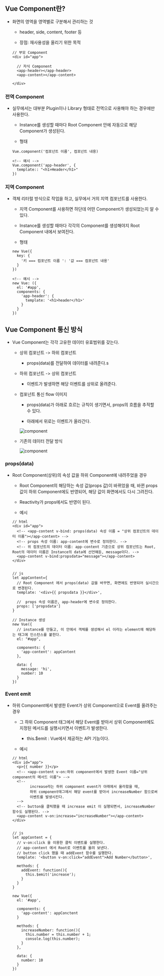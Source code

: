 ## Vue Component란?

- 화면의 영역을 영역별로 구분해서 관리하는 것

  - header, side, content, footer 등

  - 장점: 재사용성을 올리기 위한 목적 

  ```
  // 부모 Component
  <div id="app">

    // 자식 Component
    <app-header></app-header>
    <app-content></app-content>
    
  </div>
  ```

### 전역 Component

- 실무에서는 대부분 Plugin이나 Library 형태로 전역으로 사용해야 하는 경우에만 사용한다.

  - Instance를 생성할 때마다 Root Component 안에 자동으로 해당 Component가 생성된다.

  - 형태

  ```
  Vue.component('컴포넌트 이름', 컴포넌트 내용) 

  <!-- 예시 -->
  Vue.component('app-header', {
    template:: "<h1>Header</h1>"
  })
  ```

### 지역 Component

- 객체 리터럴 방식으로 작업을 하고, 실무에서 거의 지역 컴포넌트를 사용한다.

  - 지역 Component를 사용하면 하단데 어떤 Component가 생성되었는지 알 수 있다.

  - Instance를 생성할 때마다 각각의 Component를 생성해야지 Root Component 내에서 보여진다.

  - 형태

  ```
  new Vue({
    key: {
      '키 === 컴포넌트 이름 ': '값 === 컴포넌트 내용'
    }
  })

  <!-- 예시 -->
  new Vue: ({
    el: '#app',
    components: {
      'app-header': {
        template: '<h1>header</h1>'
      }
    }
  })
  ```

## Vue Component 통신 방식

- Vue Component는 각각 고유한 데이터 유효범위를 갖는다.

  - 상위 컴포넌트 -> 하위 컴포넌트

    - props(data)를 전달하여 데이터를 내려준다.s

  - 하위 컴포넌트 -> 상위 컴포넌트

    - 이벤트가 발생하면 해당 이벤트를 상위로 올려준다.

  - 컴포넌트 통신 flow 이미지

    - props(data)가 아래로 흐르는 규칙이 생기면서, props의 흐름을 추적할 수 있다.

    - 아래에서 위로는 이벤트가 올라간다.

    ![component](../image/vuecomponent.png)

  - 기존의 데이터 전달 방식

    ![component](../image/nvg.png)

### props(data)

- Root Component(상위)의 속성 값을 하위 Component에 내려주었을 경우

  - Root Component의 해당하는 속성 값(props 값)이 바뀌었을 때, 바뀐 props 값이 하위 Component에도 반영되어, 해당 값이 화면에서도 다시 그려진다.

   - Reactivity가 props에서도 반영이 된다.

  - 예시

  ```
  // html
  <div id="app">
    <!-- <app-content v-bind: props(data) 속성 이름 = "상위 컴포넌트의 데이터 이름"></app-content> -->
    <!-- props 속성 이름: app-content에 변수로 정의한다. -->
    <!-- 위 컴포넌트의 데이터 이름: app-content 기준으로 상위 컴포넌트는 Root, Root의 데이터 이름은 Instance의 data에 선언해둔, message이다. -->
    <app-content v-bind:propsdata="message"></app-content>
  </div>


  // js
  let appContent={
    // Root Component 에서 props(data) 값을 바꾸면, 화면에도 반영되어 실시간으로 변경된다.
    template: '<div>{{ propsdata }}</div>',

    //  props 속성 이름은, app-header에 변수로 정의한다.
    props: ['propsdata']
  }

  // Instance 생성
  new Vue({
    // instance를 만들고, 이 안에서 객체를 생성해서 el 이라는 element에 해당하는 태그에 인스턴스를 붙힌다.
    el: "#app",

    components: {
      'app-content': appContent
    },

    data: {
      message: 'hi',
      number: 10
    }
  })
  ```

### Event emit

- 하위 Component에서 발생한 Event가 상위 Component으로 Event를 올려주는 경우

  - 그 하위 Component 태그에서 해당 Event를 받아서 상위 Component에도 지정된 메서드를 실행시키면서 이벤트가 발생한다.

    - this.$emit : Vue에서 제공하는 API 기능이다.
  
  - 예시

  ```
  // html
  <div id="app">
    <p>{{ number }}</p>
    <!-- <app-content v-on:하위 component에서 발생한 Event 이름="상위 component의 메서드 이름"> -->
    <!-- 
          increase라는 하위 component event가 아래에서 올라왔을 때, 
          하위 component태그에서 해당 event를 받아서 increaseNumber 함으로써 
          이벤트를 발생시킨다. 
    -->
    <!-- button을 클릭했을 때 increase emit 이 실행되면서, increaseNumber 함수도 실행된다. -->
    <app-content v-on:increase="increaseNumber"></app-content>
  </div>


  // js
  let appContent = {
    // v-on:click 을 이용한 클릭 이벤트를 실행한다.
    // app-content 에서 Root로 이벤트를 올려 보낸다.
    // button click 했을 때 addEvent 함수를 실행한다.
    template: '<button v-on:click="addEvent">Add Number</button>',

    methods: {
      addEvent: function(){
        this.$emit('increase');
      }
    }
  }

  new Vue({
    el: '#app',

    components: {
      'app-content': appConctent
    }

    methods: {
      increaseNumber: function(){
        this.number = this.number + 1;
        console.log(this.number);
      }
    },

    data: {
      number: 10
    }
  })
  ```   
